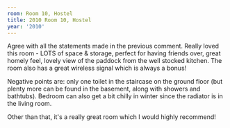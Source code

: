 ```yaml
---
room: Room 10, Hostel
title: 2010 Room 10, Hostel
year: '2010'
---
```


Agree with all the statements made in the previous comment. Really loved this room - LOTS of space & storage, perfect for having friends over, great homely feel, lovely view of the paddock from the well stocked kitchen. The room also has a great wireless signal which is always a bonus!

Negative points are: only one toilet in the staircase on the ground floor (but plenty more can be found in the basement, along with showers and bathtubs). Bedroom can also get a bit chilly in winter since the radiator is in the living room.

Other than that, it's a really great room which I would highly recommend!